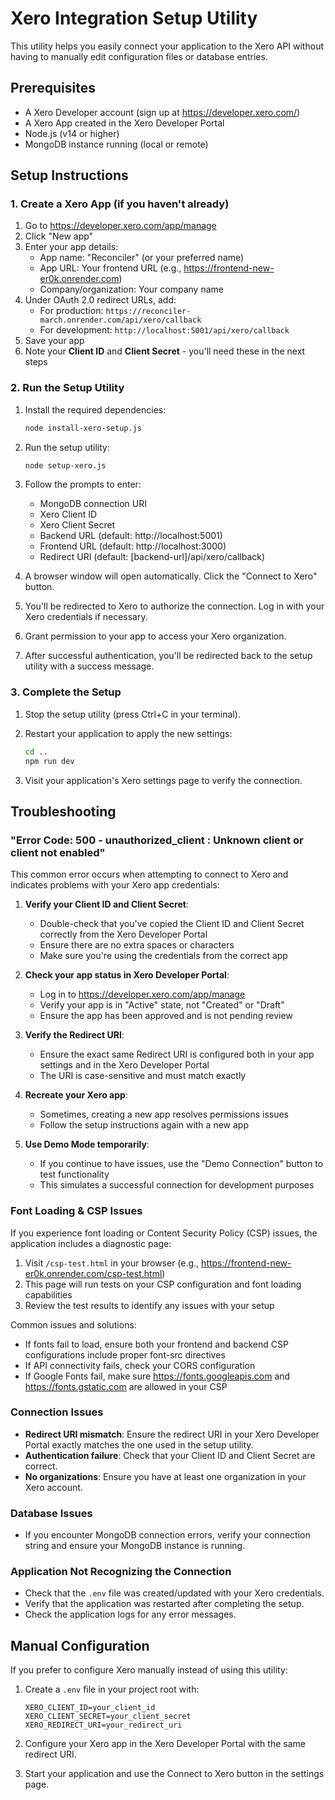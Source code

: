 # Xero Integration Setup Utility

This utility helps you easily connect your application to the Xero API without having to manually edit configuration files or database entries.

## Prerequisites

- A Xero Developer account (sign up at https://developer.xero.com/)
- A Xero App created in the Xero Developer Portal
- Node.js (v14 or higher)
- MongoDB instance running (local or remote)

## Setup Instructions

### 1. Create a Xero App (if you haven't already)

1. Go to https://developer.xero.com/app/manage
2. Click "New app"
3. Enter your app details:
   - App name: "Reconciler" (or your preferred name)
   - App URL: Your frontend URL (e.g., https://frontend-new-er0k.onrender.com)
   - Company/organization: Your company name
4. Under OAuth 2.0 redirect URLs, add:
   - For production: `https://reconciler-march.onrender.com/api/xero/callback`
   - For development: `http://localhost:5001/api/xero/callback`
5. Save your app
6. Note your **Client ID** and **Client Secret** - you'll need these in the next steps

### 2. Run the Setup Utility

1. Install the required dependencies:
   ```bash
   node install-xero-setup.js
   ```

2. Run the setup utility:
   ```bash
   node setup-xero.js
   ```

3. Follow the prompts to enter:
   - MongoDB connection URI
   - Xero Client ID
   - Xero Client Secret
   - Backend URL (default: http://localhost:5001)
   - Frontend URL (default: http://localhost:3000)
   - Redirect URI (default: [backend-url]/api/xero/callback)

4. A browser window will open automatically. Click the "Connect to Xero" button.

5. You'll be redirected to Xero to authorize the connection. Log in with your Xero credentials if necessary.

6. Grant permission to your app to access your Xero organization.

7. After successful authentication, you'll be redirected back to the setup utility with a success message.

### 3. Complete the Setup

1. Stop the setup utility (press Ctrl+C in your terminal).

2. Restart your application to apply the new settings:
   ```bash
   cd ..
   npm run dev
   ```

3. Visit your application's Xero settings page to verify the connection.

## Troubleshooting

### "Error Code: 500 - unauthorized_client : Unknown client or client not enabled"

This common error occurs when attempting to connect to Xero and indicates problems with your Xero app credentials:

1. **Verify your Client ID and Client Secret**:
   - Double-check that you've copied the Client ID and Client Secret correctly from the Xero Developer Portal
   - Ensure there are no extra spaces or characters
   - Make sure you're using the credentials from the correct app

2. **Check your app status in Xero Developer Portal**:
   - Log in to https://developer.xero.com/app/manage
   - Verify your app is in "Active" state, not "Created" or "Draft"
   - Ensure the app has been approved and is not pending review

3. **Verify the Redirect URI**:
   - Ensure the exact same Redirect URI is configured both in your app settings and in the Xero Developer Portal
   - The URI is case-sensitive and must match exactly

4. **Recreate your Xero app**:
   - Sometimes, creating a new app resolves permissions issues
   - Follow the setup instructions again with a new app

5. **Use Demo Mode temporarily**:
   - If you continue to have issues, use the "Demo Connection" button to test functionality
   - This simulates a successful connection for development purposes

### Font Loading & CSP Issues

If you experience font loading or Content Security Policy (CSP) issues, the application includes a diagnostic page:

1. Visit `/csp-test.html` in your browser (e.g., https://frontend-new-er0k.onrender.com/csp-test.html)
2. This page will run tests on your CSP configuration and font loading capabilities
3. Review the test results to identify any issues with your setup

Common issues and solutions:
- If fonts fail to load, ensure both your frontend and backend CSP configurations include proper font-src directives
- If API connectivity fails, check your CORS configuration
- If Google Fonts fail, make sure https://fonts.googleapis.com and https://fonts.gstatic.com are allowed in your CSP

### Connection Issues

- **Redirect URI mismatch**: Ensure the redirect URI in your Xero Developer Portal exactly matches the one used in the setup utility.
- **Authentication failure**: Check that your Client ID and Client Secret are correct.
- **No organizations**: Ensure you have at least one organization in your Xero account.

### Database Issues

- If you encounter MongoDB connection errors, verify your connection string and ensure your MongoDB instance is running.

### Application Not Recognizing the Connection

- Check that the `.env` file was created/updated with your Xero credentials.
- Verify that the application was restarted after completing the setup.
- Check the application logs for any error messages.

## Manual Configuration

If you prefer to configure Xero manually instead of using this utility:

1. Create a `.env` file in your project root with:
   ```
   XERO_CLIENT_ID=your_client_id
   XERO_CLIENT_SECRET=your_client_secret
   XERO_REDIRECT_URI=your_redirect_uri
   ```

2. Configure your Xero app in the Xero Developer Portal with the same redirect URI.

3. Start your application and use the Connect to Xero button in the settings page. 